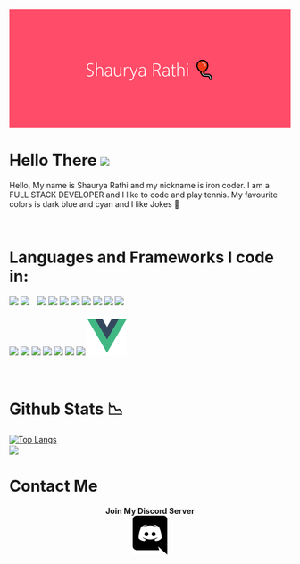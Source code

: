 <center>
<img src="banner.png">
</center>

# Hello There <img src="https://raw.githubusercontent.com/MartinHeinz/MartinHeinz/master/wave.gif" height="30px">
Hello, My name is Shaurya Rathi and my nickname is iron coder. I am a FULL STACK DEVELOPER and I like to code and play tennis. My favourite colors is dark blue and cyan and I like Jokes 🤣

<br>

# Languages and Frameworks I code in:

<div style="text-align:center padding: 10px">
<img src="https://image.flaticon.com/icons/png/512/888/888859.png" height="80px"> <img src="https://upload.wikimedia.org/wikipedia/commons/thumb/3/3d/CSS.3.svg/1200px-CSS.3.svg.png" height="80px">
<img src="https://upload.wikimedia.org/wikipedia/commons/thumb/9/99/Unofficial_JavaScript_logo_2.svg/480px-Unofficial_JavaScript_logo_2.svg.png" height="70px" style="margin-left: 10px">
    <img src="https://cdn.freebiesupply.com/logos/thumbs/2x/jquery-1-logo.png" height="70px">
  <img src="https://bhavya.dev/assets/icons/nodejs.svg" height="70px">
    <img src="https://brandslogos.com/wp-content/uploads/thumbs/bootstrap-logo-vector.svg" height="70px">
    <img src="https://iconape.com/wp-content/png_logo_vector/tailwind-css-logo.png" height="70px">
    <img src="https://bhavya.dev/assets/icons/expressjs.png" height="70px">
    <img src="https://bhavya.dev/assets/icons/react.png" height="70px">
    <img src="https://bhavya.dev/assets/icons/mongodb.svg" height="70px">
    <br>
    <br>
    <img src="https://bhavya.dev/assets/icons/git.svg" height="70px">
    <img src="https://bhavya.dev/assets/icons/sass.svg" height="70px">
    <img src="https://bhavya.dev/assets/icons/bash.svg" height="70px">
    <img src="https://bhavya.dev/assets/icons/ejs.svg" height="70px">
    <img src="https://upload.wikimedia.org/wikipedia/commons/thumb/d/db/Npm-logo.svg/800px-Npm-logo.svg.png" height="70px">
    <img src="https://upload.wikimedia.org/wikipedia/commons/thumb/c/c3/Python-logo-notext.svg/2048px-Python-logo-notext.svg.png" height="70px">
    <img src="https://www.freepnglogos.com/uploads/logo-mysql-png/logo-mysql-mysql-and-moodle-elearningworld-5.png" height="70px">
    <img src="https://github.com/iron-coder12/iron-coder12/blob/master/vue-282497.png?raw=true" height="70px">
</div>

<br>
<br>

# Github Stats 📉
[![Top Langs](https://github-readme-stats.vercel.app/api/top-langs/?username=iron-coder12&layout=compact)](https://github.com/iron-coder12)
<a href="https://github.com/Code2Rithik">
    <br>
  <img align="center" src="https://github-readme-stats.vercel.app/api?username=iron-coder12&layout=compact&show_icons=true&line_height=27&count_private=true&&theme=algolia"/>
</a>

# Contact Me

<p align="center">
    <strong> Join My Discord Server</strong>
    <br>
 <img src="https://raw.githubusercontent.com/iron-coder12/iron-coder12/b65430f2ac964e158cf2e204a915ade9af4a485f/discord-brands.svg?token=AS7G6LX4ZO7Z7P7INHMYXOLBAN4QG" height="70px">
  </p>
